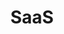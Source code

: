 ---
title: SaaS
excerpt: ''
deprecated: false
hidden: true
metadata:
  title: ''
  description: ''
  robots: index
next:
  description: ''
---